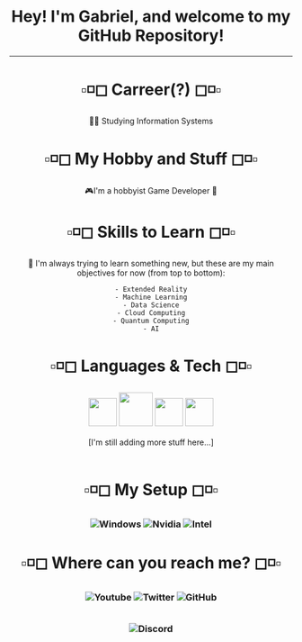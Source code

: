 <h1 align="center"> Hey! I'm Gabriel, and welcome to my GitHub Repository!</h1>

---------------------------------------
  <h1 align="center"> ▫◽◻ Carreer(?) ◻◽▫ </h1>
  <div align="center">👨‍💻 Studying Information Systems</div>
  <h1 align="center"> ▫◽◻ My Hobby and Stuff ◻◽▫ </h1>
  <div align="center">🎮I'm a hobbyist Game Developer 🔧  </div>
  <h1 align="center"> ▫◽◻ Skills to Learn ◻◽▫ </h1>
  <div align="center">🌱 I'm always trying to learn something new, but these are my main objectives for now (from top to bottom):
 
    - Extended Reality
    - Machine Learning
    - Data Science
    - Cloud Computing
    - Quantum Computing
    - AI
  
  </div> 
  <h1 align="center"> ▫◽◻ Languages & Tech ◻◽▫ </h1>
 <div align = "center"><img src="https://media1.giphy.com/media/KAq5w47R9rmTuvWOWa/giphy.gif?cid=ecf05e4790d6b584740a6cef0fc2c73d5a5dd5c00af7e5a4&rid=giphy.gif" width=50> <img src="https://docs.microsoft.com/pt-br/windows/images/csharp-logo.png" width=60> <img src="https://user-images.githubusercontent.com/1560278/27637937-cb4b9b24-5c11-11e7-949b-15c1e4cdb53c.gif" width=50> <img src="https://cdn.worldvectorlogo.com/logos/java.svg" width=50> <br><br>
  [I'm still adding more stuff here...]
 
 </div><br>   
 
  <h1 align="center">  ▫◽◻ My Setup ◻◽▫ </h1>
 
   <h3 align="center">
  
   ![Windows](https://img.shields.io/badge/Windows-10-blue)
   ![Nvidia](https://img.shields.io/badge/Nvidia-RTX%202080TI-green)
   ![Intel](https://img.shields.io/badge/Intel-I9--9900K-blue)
  
   </h3>

  <h1 align="center">  ▫◽◻ Where can you reach me? ◻◽▫ </h1>
  
  <h3 align="center">
  
  ![Youtube](https://img.shields.io/youtube/channel/subscribers/UCFvM1OZpEGO3dDkzcUwmNZQ?label=Youtube&style=social)
  ![Twitter](https://img.shields.io/twitter/follow/G4be_XYZ?label=Twitter&style=social)
  ![GitHub](https://img.shields.io/github/followers/G4beXYZ?label=GitHub&style=social) <br><br>
  
  ![Discord](https://img.shields.io/badge/Discord-%E2%88%AB%E2%9D%AF%E2%9D%AD%C9%A24%CA%99%C9%9B%E2%9D%AC%E2%9D%AE%E2%88%AB%239614-lightblue)
  
  </h3>
 


<!---
  print("Hello, Comment!")
--->
